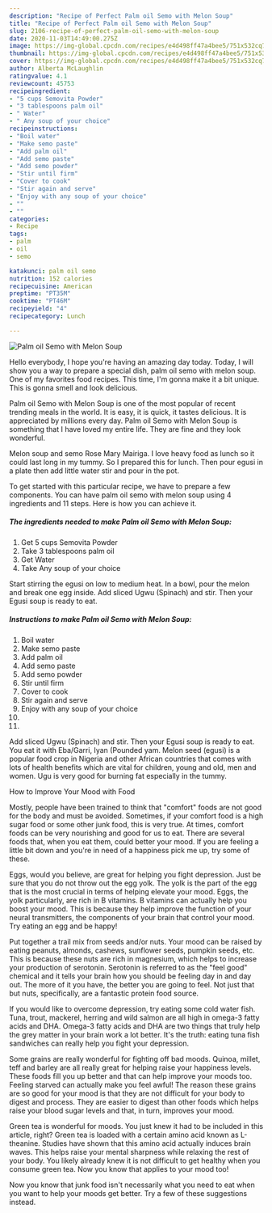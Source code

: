 ```yaml
---
description: "Recipe of Perfect Palm oil Semo with Melon Soup"
title: "Recipe of Perfect Palm oil Semo with Melon Soup"
slug: 2106-recipe-of-perfect-palm-oil-semo-with-melon-soup
date: 2020-11-03T14:49:00.275Z
image: https://img-global.cpcdn.com/recipes/e4d498ff47a4bee5/751x532cq70/palm-oil-semo-with-melon-soup-recipe-main-photo.jpg
thumbnail: https://img-global.cpcdn.com/recipes/e4d498ff47a4bee5/751x532cq70/palm-oil-semo-with-melon-soup-recipe-main-photo.jpg
cover: https://img-global.cpcdn.com/recipes/e4d498ff47a4bee5/751x532cq70/palm-oil-semo-with-melon-soup-recipe-main-photo.jpg
author: Alberta McLaughlin
ratingvalue: 4.1
reviewcount: 45753
recipeingredient:
- "5 cups Semovita Powder"
- "3 tablespoons palm oil"
- " Water"
- " Any soup of your choice"
recipeinstructions:
- "Boil water"
- "Make semo paste"
- "Add palm oil"
- "Add semo paste"
- "Add semo powder"
- "Stir until firm"
- "Cover to cook"
- "Stir again and serve"
- "Enjoy with any soup of your choice"
- ""
- ""
categories:
- Recipe
tags:
- palm
- oil
- semo

katakunci: palm oil semo 
nutrition: 152 calories
recipecuisine: American
preptime: "PT35M"
cooktime: "PT46M"
recipeyield: "4"
recipecategory: Lunch

---
```



![Palm oil Semo with Melon Soup](https://img-global.cpcdn.com/recipes/e4d498ff47a4bee5/751x532cq70/palm-oil-semo-with-melon-soup-recipe-main-photo.jpg)

Hello everybody, I hope you're having an amazing day today. Today, I will show you a way to prepare a special dish, palm oil semo with melon soup. One of my favorites food recipes. This time, I'm gonna make it a bit unique. This is gonna smell and look delicious.

Palm oil Semo with Melon Soup is one of the most popular of recent trending meals in the world. It is easy, it is quick, it tastes delicious. It is appreciated by millions every day. Palm oil Semo with Melon Soup is something that I have loved my entire life. They are fine and they look wonderful.

Melon soup and semo Rose Mary Mairiga. I love heavy food as lunch so it could last long in my tummy. So I prepared this for lunch. Then pour egusi in a plate then add little water stir and pour in the pot.


To get started with this particular recipe, we have to prepare a few components. You can have palm oil semo with melon soup using 4 ingredients and 11 steps. Here is how you can achieve it.

<!--inarticleads1-->

##### The ingredients needed to make Palm oil Semo with Melon Soup:

1. Get 5 cups Semovita Powder
1. Take 3 tablespoons palm oil
1. Get  Water
1. Take  Any soup of your choice


Start stirring the egusi on low to medium heat. In a bowl, pour the melon and break one egg inside. Add sliced Ugwu (Spinach) and stir. Then your Egusi soup is ready to eat. 

<!--inarticleads2-->

##### Instructions to make Palm oil Semo with Melon Soup:

1. Boil water
1. Make semo paste
1. Add palm oil
1. Add semo paste
1. Add semo powder
1. Stir until firm
1. Cover to cook
1. Stir again and serve
1. Enjoy with any soup of your choice
1. 
1. 


Add sliced Ugwu (Spinach) and stir. Then your Egusi soup is ready to eat. You eat it with Eba/Garri, Iyan (Pounded yam. Melon seed (egusi) is a popular food crop in Nigeria and other African countries that comes with lots of health benefits which are vital for children, young and old, men and women. Ugu is very good for burning fat especially in the tummy. 

How to Improve Your Mood with Food


Mostly, people have been trained to think that "comfort" foods are not good for the body and must be avoided. Sometimes, if your comfort food is a high sugar food or some other junk food, this is very true. At times, comfort foods can be very nourishing and good for us to eat. There are several foods that, when you eat them, could better your mood. If you are feeling a little bit down and you're in need of a happiness pick me up, try some of these.

Eggs, would you believe, are great for helping you fight depression. Just be sure that you do not throw out the egg yolk. The yolk is the part of the egg that is the most crucial in terms of helping elevate your mood. Eggs, the yolk particularly, are rich in B vitamins. B vitamins can actually help you boost your mood. This is because they help improve the function of your neural transmitters, the components of your brain that control your mood. Try eating an egg and be happy!

Put together a trail mix from seeds and/or nuts. Your mood can be raised by eating peanuts, almonds, cashews, sunflower seeds, pumpkin seeds, etc. This is because these nuts are rich in magnesium, which helps to increase your production of serotonin. Serotonin is referred to as the "feel good" chemical and it tells your brain how you should be feeling day in and day out. The more of it you have, the better you are going to feel. Not just that but nuts, specifically, are a fantastic protein food source.

If you would like to overcome depression, try eating some cold water fish. Tuna, trout, mackerel, herring and wild salmon are all high in omega-3 fatty acids and DHA. Omega-3 fatty acids and DHA are two things that truly help the grey matter in your brain work a lot better. It's the truth: eating tuna fish sandwiches can really help you fight your depression. 

Some grains are really wonderful for fighting off bad moods. Quinoa, millet, teff and barley are all really great for helping raise your happiness levels. These foods fill you up better and that can help improve your moods too. Feeling starved can actually make you feel awful! The reason these grains are so good for your mood is that they are not difficult for your body to digest and process. They are easier to digest than other foods which helps raise your blood sugar levels and that, in turn, improves your mood.

Green tea is wonderful for moods. You just knew it had to be included in this article, right? Green tea is loaded with a certain amino acid known as L-theanine. Studies have shown that this amino acid actually induces brain waves. This helps raise your mental sharpness while relaxing the rest of your body. You likely already knew it is not difficult to get healthy when you consume green tea. Now you know that applies to your mood too!

Now you know that junk food isn't necessarily what you need to eat when you want to help your moods get better. Try  a few  of  these  suggestions  instead.

